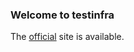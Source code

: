 ### Welcome to testinfra

The [official](https://testinfra.readthedocs.io/en/latest/) site is available.


